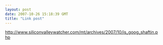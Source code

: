 ```yaml
---
layout: post
date: 2007-10-26 15:18:39 GMT
title: "Link post"
---
```

<http://www.siliconvalleywatcher.com/mt/archives/2007/10/is_goog_shaftin.php>


